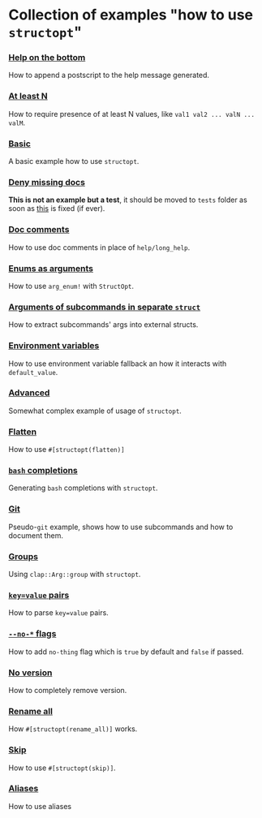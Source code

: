 # Collection of examples "how to use `structopt`"

### [Help on the bottom](after_help.rs)

How to append a postscript to the help message generated.

### [At least N](at_least_two.rs)

How to require presence of at least N values, like `val1 val2 ... valN ... valM`.

### [Basic](basic.rs)

A basic example how to use `structopt`.

### [Deny missing docs](deny_missing_docs.rs)

**This is not an example but a test**, it should be moved to `tests` folder
as soon as [this](https://github.com/rust-lang/rust/issues/24584) is fixed (if ever).

### [Doc comments](doc_comments.rs)

How to use doc comments in place of `help/long_help`.

### [Enums as arguments](enum_in_args.rs)

How to use `arg_enum!` with `StructOpt`.

### [Arguments of subcommands in separate `struct`](enum_tuple.rs)

How to extract subcommands' args into external structs.

### [Environment variables](env.rs)

How to use environment variable fallback an how it interacts with `default_value`.

### [Advanced](example.rs)

Somewhat complex example of usage of `structopt`.

### [Flatten](flatten.rs)

How to use `#[structopt(flatten)]`

### [`bash` completions](gen_completions.rs)

Generating `bash` completions with `structopt`.

### [Git](git.rs)

Pseudo-`git` example, shows how to use subcommands and how to document them.

### [Groups](group.rs)

Using `clap::Arg::group` with `structopt`.

### [`key=value` pairs](keyvalue.rs)

How to parse `key=value` pairs.

### [`--no-*` flags](negative_flag.rs)

How to add `no-thing` flag which is `true` by default and `false` if passed.

### [No version](no_version.rs)

How to completely remove version.

### [Rename all](rename_all.rs)

How `#[structopt(rename_all)]` works.

### [Skip](skip.rs)

How to use `#[structopt(skip)]`.

### [Aliases](subcommand_aliases.rs)

How to use aliases
